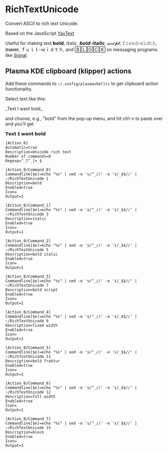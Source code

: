 # RichTextUnicode
Convert ASCII to rich text Unicode.

Based on the JavaScript [YayText](https://yaytext.com/)

Useful for making text 𝗯𝗼𝗹𝗱, 𝘪𝘵𝘢𝘭𝘪𝘤, 𝙗𝙤𝙡𝙙-𝙞𝙩𝙖𝙡𝙞𝙘, 𝓼𝓬𝓻𝓲𝓹𝓽, 𝚏𝚒𝚡𝚎𝚍-𝚠𝚒𝚍𝚝𝚑, 𝖋𝖗𝖆𝖐𝖙𝖚𝖗, ｆｕｌｌ-ｗｉｄｔｈ, and 🄱🄻🄾🄲🄺 on messaging programs like [Signal](https://signal.org/).

## Plasma KDE clipboard (klipper) actions

Add these commands to `~/.config/plasmashellrc` to get clipboard action functionality.

Select text like this:

\_Text I want bold\_

and choose, e.g., "bold" from the pop-up menu, and hit ctrl-v to paste over and you'll get

𝗧𝗲𝘅𝘁 𝗜 𝘄𝗮𝗻𝘁 𝗯𝗼𝗹𝗱

```
[Action_0]
Automatic=true
Description=Unicode rich text
Number of commands=8
Regexp=^_[^_]+_$

[Action_0/Command_0]
Commandline[$e]=echo "%s" | sed -e 's/^_//' -e 's/_$$//' | ~/RichTextUnicode 1
Description=bold
Enabled=true
Icon=
Output=1

[Action_0/Command_1]
Commandline[$e]=echo "%s" | sed -e 's/^_//' -e 's/_$$//' | ~/RichTextUnicode 3
Description=italic
Enabled=true
Icon=
Output=1

[Action_0/Command_2]
Commandline[$e]=echo "%s" | sed -e 's/^_//' -e 's/_$$//' | ~/RichTextUnicode 5
Description=bold italic
Enabled=true
Icon=
Output=1

[Action_0/Command_3]
Commandline[$e]=echo "%s" | sed -e 's/^_//' -e 's/_$$//' | ~/RichTextUnicode 7
Description=bold script
Enabled=true
Icon=
Output=1

[Action_0/Command_4]
Commandline[$e]=echo "%s" | sed -e 's/^_//' -e 's/_$$//' | ~/RichTextUnicode 9
Description=fixed width
Enabled=true
Icon=
Output=1

[Action_0/Command_5]
Commandline[$e]=echo "%s" | sed -e 's/^_//' -e 's/_$$//' | ~/RichTextUnicode 11
Description=bold fraktur
Enabled=true
Icon=
Output=1

[Action_0/Command_6]
Commandline[$e]=echo "%s" | sed -e 's/^_//' -e 's/_$$//' | ~/RichTextUnicode 12
Description=full width
Enabled=true
Icon=
Output=1

[Action_0/Command_7]
Commandline[$e]=echo "%s" | sed -e 's/^_//' -e 's/_$$//' | ~/RichTextUnicode 15
Description=block
Enabled=true
Icon=
Output=1
```
